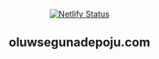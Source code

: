 <p align="center">
<a href="https://app.netlify.com/sites/oluwasegunadepoju/deploys" target="">
    <img src="https://api.netlify.com/api/v1/badges/87af4344-0edb-4b2c-9bee-d42e48ad7aa5/deploy-status" alt="Netlify Status">
</a>
</a>
</p>
<h2 align="center">oluwsegunadepoju.com</h2>